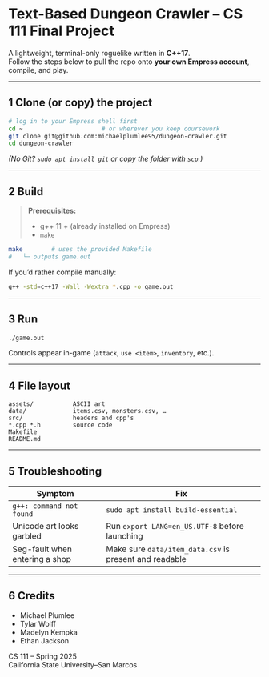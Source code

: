 # Text-Based Dungeon Crawler – CS 111 Final Project

A lightweight, terminal-only roguelike written in **C++17**.  
Follow the steps below to pull the repo onto **your own Empress account**, compile, and play.

---

## 1  Clone (or copy) the project

```bash
# log in to your Empress shell first
cd ~                      # or wherever you keep coursework
git clone git@github.com:michaelplumlee95/dungeon-crawler.git
cd dungeon-crawler
```

*(No Git?  `sudo apt install git` or copy the folder with `scp`.)*

---

## 2  Build

> **Prerequisites:**  
> * g++ 11 + (already installed on Empress)  
> * `make`

```bash
make        # uses the provided Makefile
#   └─ outputs game.out
```

If you’d rather compile manually:

```bash
g++ -std=c++17 -Wall -Wextra *.cpp -o game.out
```

---

## 3  Run

```bash
./game.out
```

Controls appear in-game (`attack`, `use <item>`, `inventory`, etc.).

---

## 4  File layout

```
assets/           ASCII art
data/             items.csv, monsters.csv, …
src/              headers and cpp's
*.cpp *.h         source code
Makefile
README.md
```

---

## 5  Troubleshooting

| Symptom | Fix |
|---------|-----|
| `g++: command not found` | `sudo apt install build-essential` |
| Unicode art looks garbled | Run `export LANG=en_US.UTF-8` before launching |
| Seg-fault when entering a shop | Make sure `data/item_data.csv` is present and readable |

---

## 6  Credits

- Michael Plumlee  
- Tylar Wolff  
- Madelyn Kempka  
- Ethan Jackson  

CS 111 – Spring 2025  
California State University–San Marcos
